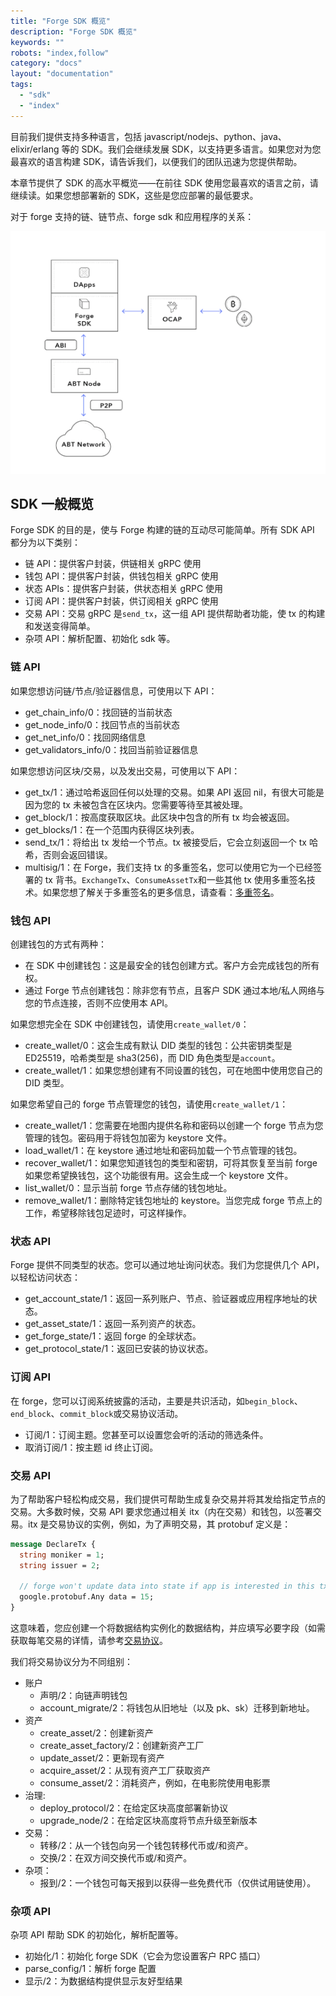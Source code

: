 ```yaml
---
title: "Forge SDK 概览"
description: "Forge SDK 概览"
keywords: ""
robots: "index,follow"
category: "docs"
layout: "documentation"
tags:
  - "sdk"
  - "index"
---
```


目前我们提供支持多种语言，包括 javascript/nodejs、python、java、elixir/erlang 等的 SDK。我们会继续发展 SDK，以支持更多语言。如果您对为您最喜欢的语言构建 SDK，请告诉我们，以便我们的团队迅速为您提供帮助。

本章节提供了 SDK 的高水平概览——在前往 SDK 使用您最喜欢的语言之前，请继续读。如果您想部署新的 SDK，这些是您应部署的最低要求。

对于 forge 支持的链、链节点、forge sdk 和应用程序的关系：

![](./assets/forge-platform.png)

## SDK 一般概览

Forge SDK 的目的是，使与 Forge 构建的链的互动尽可能简单。所有 SDK API 都分为以下类别：

- 链 API：提供客户封装，供链相关 gRPC 使用
- 钱包 API：提供客户封装，供钱包相关 gRPC 使用
- 状态 APIs：提供客户封装，供状态相关 gRPC 使用
- 订阅 API：提供客户封装，供订阅相关 gRPC 使用
- 交易 API：交易 gRPC 是`send_tx`，这一组 API 提供帮助者功能，使 tx 的构建和发送变得简单。
- 杂项 API：解析配置、初始化 sdk 等。

### 链 API

如果您想访问链/节点/验证器信息，可使用以下 API：

- get_chain_info/0：找回链的当前状态
- get_node_info/0：找回节点的当前状态
- get_net_info/0：找回网络信息
- get_validators_info/0：找回当前验证器信息

如果您想访问区块/交易，以及发出交易，可使用以下 API：

- get_tx/1：通过哈希返回任何以处理的交易。如果 API 返回 nil，有很大可能是因为您的 tx 未被包含在区块内。您需要等待至其被处理。
- get_block/1：按高度获取区块。此区块中包含的所有 tx 均会被返回。
- get_blocks/1：在一个范围内获得区块列表。
- send_tx/1：将给出 tx 发给一个节点。tx 被接受后，它会立刻返回一个 tx 哈希，否则会返回错误。
- multisig/1：在 Forge，我们支持 tx 的多重签名，您可以使用它为一个已经签署的 tx 背书。`ExchangeTx`、`ConsumeAssetTx`和一些其他 tx 使用多重签名技术。如果您想了解关于多重签名的更多信息，请查看：[多重签名](../../arch/multisig)。

### 钱包 API

创建钱包的方式有两种：

- 在 SDK 中创建钱包：这是最安全的钱包创建方式。客户方会完成钱包的所有权。
- 通过 Forge 节点创建钱包：除非您有节点，且客户 SDK 通过本地/私人网络与您的节点连接，否则不应使用本 API。

如果您想完全在 SDK 中创建钱包，请使用`create_wallet/0`：

- create_wallet/0：这会生成有默认 DID 类型的钱包：公共密钥类型是 ED25519，哈希类型是 sha3(256)，而 DID 角色类型是`account`。
- create_wallet/1：如果您想创建有不同设置的钱包，可在地图中使用您自己的 DID 类型。

如果您希望自己的 forge 节点管理您的钱包，请使用`create_wallet/1`：

- create_wallet/1：您需要在地图内提供名称和密码以创建一个 forge 节点为您管理的钱包。密码用于将钱包加密为 keystore 文件。
- load_wallet/1：在 keystore 通过地址和密码加载一个节点管理的钱包。
- recover_wallet/1：如果您知道钱包的类型和密钥，可将其恢复至当前 forge 如果您希望换钱包，这个功能很有用。这会生成一个 keystore 文件。
- list_wallet/0：显示当前 forge 节点存储的钱包地址。
- remove_wallet/1：删除特定钱包地址的 keystore。当您完成 forge 节点上的工作，希望移除钱包足迹时，可这样操作。

### 状态 API

Forge 提供不同类型的状态。您可以通过地址询问状态。我们为您提供几个 API，以轻松访问状态：

- get_account_state/1：返回一系列账户、节点、验证器或应用程序地址的状态。
- get_asset_state/1：返回一系列资产的状态。
- get_forge_state/1：返回 forge 的全球状态。
- get_protocol_state/1：返回已安装的协议状态。

### 订阅 API

在 forge，您可以订阅系统披露的活动，主要是共识活动，如`begin_block`、`end_block`、`commit_block`或交易协议活动。

- 订阅/1：订阅主题。您甚至可以设置您会听的活动的筛选条件。
- 取消订阅/1：按主题 id 终止订阅。

### 交易 API

为了帮助客户轻松构成交易，我们提供可帮助生成复杂交易并将其发给指定节点的交易。大多数时候，交易 API 要求您通过相关 itx（内在交易）和钱包，以签署交易。itx 是交易协议的实例，例如，为了声明交易，其 protobuf 定义是：

```proto
message DeclareTx {
  string moniker = 1;
  string issuer = 2;

  // forge won't update data into state if app is interested in this tx.
  google.protobuf.Any data = 15;
}
```

这意味着，您应创建一个将数据结构实例化的数据结构，并应填写必要字段（如需获取每笔交易的详情，请参考[交易协议](../txs)。

我们将交易协议分为不同组别：

- 账户
  - 声明/2：向链声明钱包
  - account_migrate/2：将钱包从旧地址（以及 pk、sk）迁移到新地址。
- 资产
  - create_asset/2：创建新资产
  - create_asset_factory/2：创建新资产工厂
  - update_asset/2：更新现有资产
  - acquire_asset/2：从现有资产工厂获取资产
  - consume_asset/2：消耗资产，例如，在电影院使用电影票
- 治理:
  - deploy_protocol/2：在给定区块高度部署新协议
  - upgrade_node/2：在给定区块高度将节点升级至新版本
- 交易：
  - 转移/2：从一个钱包向另一个钱包转移代币或/和资产。
  - 交换/2：在双方间交换代币或/和资产。
- 杂项：
  - 报到/2：一个钱包可每天报到以获得一些免费代币（仅供试用链使用）。

### 杂项 API

杂项 API 帮助 SDK 的初始化，解析配置等。

- 初始化/1：初始化 forge SDK（它会为您设置客户 RPC 插口）
- parse_config/1：解析 forge 配置
- 显示/2：为数据结构提供显示友好型结果
  <!--stackedit_data:
  eyJoaXN0b3J5IjpbMTg0MTcxMDI2NCw0NTg1MzA1OTEsMjA4OD
  czNjUwMywtMTg4MTMwOTUxNCwtMjM4MTc0ODA0LC0xMzExNjYz
  NjgxLDExODUzOTQyNjEsLTIwMTQ0NDI1NzksMTYyNzIyNDAxNC
  wtNDQyNjMzMDE2XX0=
  -->
